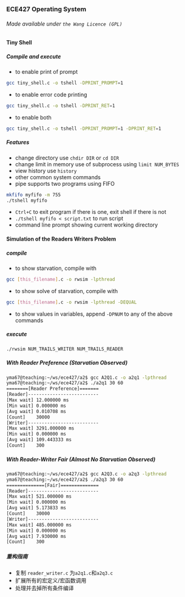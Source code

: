 ### ECE427 Operating System
###### Made available under ```the Wang Licence (GPL)```

#### Tiny Shell
##### Compile and execute
- to enable print of prompt
```bash
gcc tiny_shell.c -o tshell -DPRINT_PROMPT=1
``` 
- to enable error code printing
```bash
gcc tiny_shell.c -o tshell -DPRINT_RET=1
``` 
- to enable both
```bash
gcc tiny_shell.c -o tshell -DPRINT_PROMPT=1 -DPRINT_RET=1
``` 

##### Features
- change directory use ```chdir DIR``` or ```cd DIR```
- change limit in memory use of subprocess using ```limit NUM_BYTES```
- view history use ```history```
- other common system commands
- pipe supports two programs using FIFO 
```bash
mkfifo myfifo -m 755
./tshell myfifo
```
- ```Ctrl+C``` to exit program if there is one, exit shell if there is not
- ```./tshell myfifo < script.txt``` to run script
- command line prompt showing current working directory

#### Simulation of the Readers Writers Problem
##### compile
- to show starvation, compile with 
```bash 
gcc [this_filename].c -o rwsim -lpthread
```
- to show solve of starvation, compile with
```bash 
gcc [this_filename].c -o rwsim -lpthread -DEQUAL
```
- to show values in variables, append ```-DPNUM``` to any of the above commands
##### execute
```bash
./rwsim NUM_TRAILS_WRITER NUM_TRAILS_READER
```
##### With Reader Preference (Starvation Observed)
```bash
yma67@teaching:~/ws/ece427/a2$ gcc A2Q1.c -o a2q1 -lpthread
yma67@teaching:~/ws/ece427/a2$ ./a2q1 30 60
========[Reader Preference]=======
[Reader]--------------------------
[Max wait] 12.000000 ms
[Min wait] 0.000000 ms
[Avg wait] 0.010708 ms
[Count]    30000
[Writer]--------------------------
[Max wait] 3291.000000 ms
[Min wait] 0.000000 ms
[Avg wait] 109.443333 ms
[Count]    300
```
##### With Reader-Writer Fair (Almost No Starvation Observed)
``` bash
yma67@teaching:~/ws/ece427/a2$ gcc A2Q3.c -o a2q3 -lpthread
yma67@teaching:~/ws/ece427/a2$ ./a2q3 30 60
==============[Fair]==============
[Reader]--------------------------
[Max wait] 521.000000 ms
[Min wait] 0.000000 ms
[Avg wait] 5.173833 ms
[Count]    30000
[Writer]--------------------------
[Max wait] 485.000000 ms
[Min wait] 0.000000 ms
[Avg wait] 7.930000 ms
[Count]    300
```
##### 重构指南
- 复制 ```reader_writer.c``` 为```a2q1.c```和```a2q3.c```
- 扩展所有的宏定义/宏函数调用
- 处理并去掉所有条件编译
